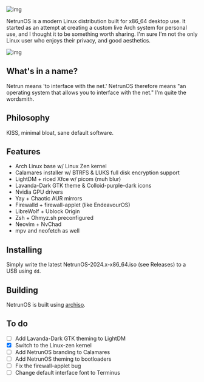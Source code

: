 ![img](https://files.catbox.moe/7y5gh8.png)

NetrunOS is a modern Linux distribution built for x86_64 desktop use. It started as an attempt at creating a custom live Arch system for personal use, and I thought it to be something worth sharing. I'm sure I'm not the only Linux user who enjoys their privacy, and good aesthetics.

![img](https://a.uguu.se/nsVhkJah.png)

## What's in a name?
Netrun means 'to interface with the net.' NetrunOS therefore means "an operating system that allows you to interface with the net." I'm quite the wordsmith.

## Philosophy
KISS, minimal bloat, sane default software.

## Features
- Arch Linux base w/ Linux Zen kernel
- Calamares installer w/ BTRFS & LUKS full disk encryption support
- LightDM + riced Xfce w/ picom (muh blur)
- Lavanda-Dark GTK theme & Colloid-purple-dark icons
- Nvidia GPU drivers
- Yay + Chaotic AUR mirrors
- Firewalld + firewall-applet (like EndeavourOS)
- LibreWolf + Ublock Origin
- Zsh + Ohmyz.sh preconfigured
- Neovim + NvChad
- mpv and neofetch as well

## Installing
Simply write the latest NetrunOS-2024.x-x86_64.iso (see Releases) to a USB using ```dd```.

## Building
NetrunOS is built using [archiso](https://wiki.archlinux.org/title/Archiso).

## To do
- [ ] Add Lavanda-Dark GTK theming to LightDM
- [x] Switch to the Linux-zen kernel
- [ ] Add NetrunOS branding to Calamares
- [ ] Add NetrunOS theming to bootloaders
- [ ] Fix the firewall-applet bug
- [ ] Change default interface font to Terminus
